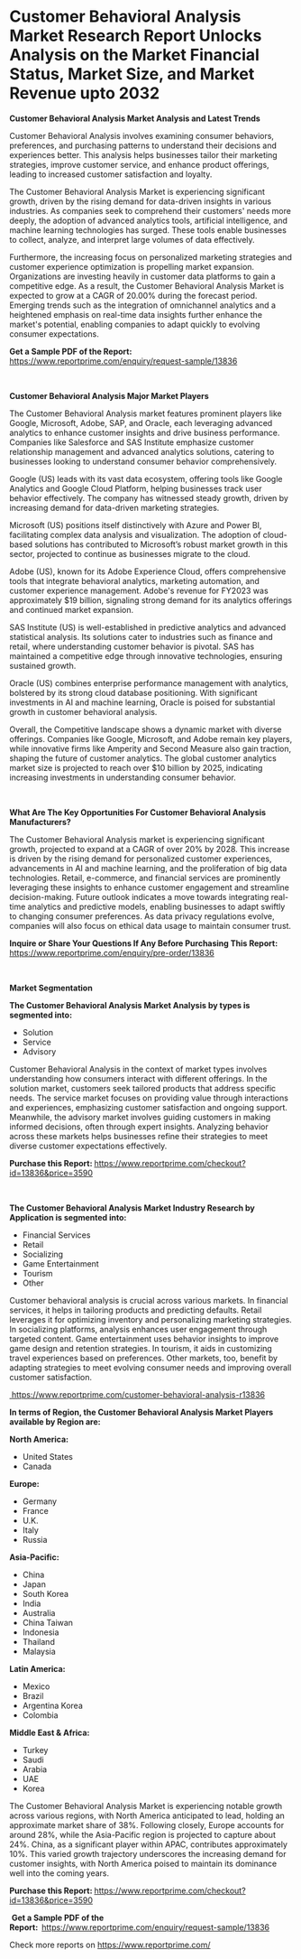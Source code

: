 <p><h1>Customer Behavioral Analysis Market Research Report Unlocks Analysis on the Market Financial Status, Market Size, and Market Revenue upto 2032</h1></p><p><strong>Customer Behavioral Analysis Market Analysis and Latest Trends</strong></p>
<p><p>Customer Behavioral Analysis involves examining consumer behaviors, preferences, and purchasing patterns to understand their decisions and experiences better. This analysis helps businesses tailor their marketing strategies, improve customer service, and enhance product offerings, leading to increased customer satisfaction and loyalty.</p><p>The Customer Behavioral Analysis Market is experiencing significant growth, driven by the rising demand for data-driven insights in various industries. As companies seek to comprehend their customers' needs more deeply, the adoption of advanced analytics tools, artificial intelligence, and machine learning technologies has surged. These tools enable businesses to collect, analyze, and interpret large volumes of data effectively.</p><p>Furthermore, the increasing focus on personalized marketing strategies and customer experience optimization is propelling market expansion. Organizations are investing heavily in customer data platforms to gain a competitive edge. As a result, the Customer Behavioral Analysis Market is expected to grow at a CAGR of 20.00% during the forecast period. Emerging trends such as the integration of omnichannel analytics and a heightened emphasis on real-time data insights further enhance the market's potential, enabling companies to adapt quickly to evolving consumer expectations.</p></p>
<p><strong>Get a Sample PDF of the Report:&nbsp;</strong> <a href="https://www.reportprime.com/enquiry/request-sample/13836?utm_campaign=3370&utm_medium=2&utm_source=Github&utm_content=ia&utm_term=20032025&utm_id=customer-behavioral-analysis">https://www.reportprime.com/enquiry/request-sample/13836</a></p>
<p>&nbsp;</p>
<p><strong>Customer Behavioral Analysis Major Market Players</strong></p>
<p><p>The Customer Behavioral Analysis market features prominent players like Google, Microsoft, Adobe, SAP, and Oracle, each leveraging advanced analytics to enhance customer insights and drive business performance. Companies like Salesforce and SAS Institute emphasize customer relationship management and advanced analytics solutions, catering to businesses looking to understand consumer behavior comprehensively.</p><p>Google (US) leads with its vast data ecosystem, offering tools like Google Analytics and Google Cloud Platform, helping businesses track user behavior effectively. The company has witnessed steady growth, driven by increasing demand for data-driven marketing strategies.</p><p>Microsoft (US) positions itself distinctively with Azure and Power BI, facilitating complex data analysis and visualization. The adoption of cloud-based solutions has contributed to Microsoft’s robust market growth in this sector, projected to continue as businesses migrate to the cloud.</p><p>Adobe (US), known for its Adobe Experience Cloud, offers comprehensive tools that integrate behavioral analytics, marketing automation, and customer experience management. Adobe's revenue for FY2023 was approximately $19 billion, signaling strong demand for its analytics offerings and continued market expansion.</p><p>SAS Institute (US) is well-established in predictive analytics and advanced statistical analysis. Its solutions cater to industries such as finance and retail, where understanding customer behavior is pivotal. SAS has maintained a competitive edge through innovative technologies, ensuring sustained growth.</p><p>Oracle (US) combines enterprise performance management with analytics, bolstered by its strong cloud database positioning. With significant investments in AI and machine learning, Oracle is poised for substantial growth in customer behavioral analysis.</p><p>Overall, the Competitive landscape shows a dynamic market with diverse offerings. Companies like Google, Microsoft, and Adobe remain key players, while innovative firms like Amperity and Second Measure also gain traction, shaping the future of customer analytics. The global customer analytics market size is projected to reach over $10 billion by 2025, indicating increasing investments in understanding consumer behavior.</p></p>
<p>&nbsp;</p>
<p><strong>What Are The Key Opportunities For Customer Behavioral Analysis Manufacturers?</strong></p>
<p><p>The Customer Behavioral Analysis market is experiencing significant growth, projected to expand at a CAGR of over 20% by 2028. This increase is driven by the rising demand for personalized customer experiences, advancements in AI and machine learning, and the proliferation of big data technologies. Retail, e-commerce, and financial services are prominently leveraging these insights to enhance customer engagement and streamline decision-making. Future outlook indicates a move towards integrating real-time analytics and predictive models, enabling businesses to adapt swiftly to changing consumer preferences. As data privacy regulations evolve, companies will also focus on ethical data usage to maintain consumer trust.</p></p>
<p><strong>Inquire or Share Your Questions If Any Before Purchasing This Report:</strong> <a href="https://www.reportprime.com/enquiry/pre-order/13836?utm_campaign=3370&utm_medium=2&utm_source=Github&utm_content=ia&utm_term=20032025&utm_id=customer-behavioral-analysis">https://www.reportprime.com/enquiry/pre-order/13836</a></p>
<p>&nbsp;</p>
<p><strong>Market Segmentation</strong></p>
<p><strong>The Customer Behavioral Analysis Market Analysis by types is segmented into:</strong></p>
<p><ul><li>Solution</li><li>Service</li><li>Advisory</li></ul></p>
<p><p>Customer Behavioral Analysis in the context of market types involves understanding how consumers interact with different offerings. In the solution market, customers seek tailored products that address specific needs. The service market focuses on providing value through interactions and experiences, emphasizing customer satisfaction and ongoing support. Meanwhile, the advisory market involves guiding customers in making informed decisions, often through expert insights. Analyzing behavior across these markets helps businesses refine their strategies to meet diverse customer expectations effectively.</p></p>
<p><strong>Purchase this Report:&nbsp;</strong><a href="https://www.reportprime.com/checkout?id=13836&price=3590&utm_campaign=3370&utm_medium=2&utm_source=Github&utm_content=ia&utm_term=20032025&utm_id=customer-behavioral-analysis">https://www.reportprime.com/checkout?id=13836&price=3590</a></p>
<p>&nbsp;</p>
<p><strong>The Customer Behavioral Analysis Market Industry Research by Application is segmented into:</strong></p>
<p><ul><li>Financial Services</li><li>Retail</li><li>Socializing</li><li>Game Entertainment</li><li>Tourism</li><li>Other</li></ul></p>
<p><p>Customer behavioral analysis is crucial across various markets. In financial services, it helps in tailoring products and predicting defaults. Retail leverages it for optimizing inventory and personalizing marketing strategies. In socializing platforms, analysis enhances user engagement through targeted content. Game entertainment uses behavior insights to improve game design and retention strategies. In tourism, it aids in customizing travel experiences based on preferences. Other markets, too, benefit by adapting strategies to meet evolving consumer needs and improving overall customer satisfaction.</p></p>
<p><a href="https://www.reportprime.com/customer-behavioral-analysis-r13836?utm_campaign=3370&utm_medium=2&utm_source=Github&utm_content=ia&utm_term=20032025&utm_id=customer-behavioral-analysis">&nbsp;https://www.reportprime.com/customer-behavioral-analysis-r13836</a></p>
<p><strong>In terms of Region, the Customer Behavioral Analysis Market Players available by Region are:</strong></p>
<p>
    <p> <strong> North America: </strong>
        <ul>
            <li>United States</li>
            <li>Canada</li>
        </ul>
        </p> 
    <p> <strong> Europe: </strong>
        <ul>
            <li>Germany</li>
            <li>France</li>
            <li>U.K.</li>
            <li>Italy</li>
            <li>Russia</li>
        </ul>
        </p> 
    <p> <strong> Asia-Pacific: </strong>
        <ul>
            <li>China</li>
            <li>Japan</li>
            <li>South Korea</li>
            <li>India</li>
            <li>Australia</li>
            <li>China Taiwan</li>
            <li>Indonesia</li>
            <li>Thailand</li>
            <li>Malaysia</li>
        </ul>
        </p> 
    <p> <strong> Latin America: </strong>
        <ul>
            <li>Mexico</li>
            <li>Brazil</li>
            <li>Argentina Korea</li>
            <li>Colombia</li>
        </ul>
        </p> 
    <p> <strong> Middle East & Africa: </strong>
        <ul>
            <li>Turkey</li>
            <li>Saudi</li>
            <li>Arabia</li>
            <li>UAE</li>
            <li>Korea</li>
        </ul>
    </p>
    </p>
<p><p>The Customer Behavioral Analysis Market is experiencing notable growth across various regions, with North America anticipated to lead, holding an approximate market share of 38%. Following closely, Europe accounts for around 28%, while the Asia-Pacific region is projected to capture about 24%. China, as a significant player within APAC, contributes approximately 10%. This varied growth trajectory underscores the increasing demand for customer insights, with North America poised to maintain its dominance well into the coming years.</p></p>
<p><strong>Purchase this Report: </strong><a href="https://www.reportprime.com/checkout?id=13836&price=3590&utm_campaign=3370&utm_medium=2&utm_source=Github&utm_content=ia&utm_term=20032025&utm_id=customer-behavioral-analysis">https://www.reportprime.com/checkout?id=13836&price=3590</a></p>
<p>&nbsp;<strong>Get a Sample PDF of the Report:&nbsp;&nbsp;</strong><a href="https://www.reportprime.com/enquiry/request-sample/13836?utm_campaign=3370&utm_medium=2&utm_source=Github&utm_content=ia&utm_term=20032025&utm_id=customer-behavioral-analysis">https://www.reportprime.com/enquiry/request-sample/13836</a></p>
<p><strong></strong></p>
<p>Check more reports on <a href="https://www.reportprime.com/?utm_campaign=3370&utm_medium=2&utm_source=Github&utm_content=ia&utm_term=20032025&utm_id=customer-behavioral-analysis">https://www.reportprime.com/</a></p>